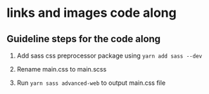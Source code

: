 # links and images code along

## Guideline steps for the code along

1. Add sass css preprocessor package using `yarn add sass --dev`

2. Rename main.css to main.scss

3. Run `yarn sass advanced-web` to output main.css file
